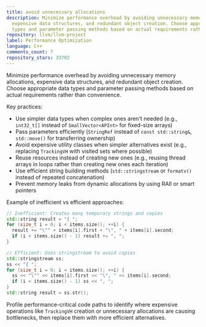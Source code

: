 ```yaml
---
title: avoid unnecessary allocations
description: Minimize performance overhead by avoiding unnecessary memory allocations,
  expensive data structures, and redundant object creation. Choose appropriate data
  types and parameter passing methods based on actual requirements rather than convenience.
repository: llvm/llvm-project
label: Performance Optimization
language: C++
comments_count: 7
repository_stars: 33702
---
```


Minimize performance overhead by avoiding unnecessary memory allocations, expensive data structures, and redundant object creation. Choose appropriate data types and parameter passing methods based on actual requirements rather than convenience.

Key practices:
- Use simpler data types when complex ones aren't needed (e.g., `int32_t[]` instead of `SmallVector<APInt>` for fixed-size arrays)
- Pass parameters efficiently (`StringRef` instead of `const std::string&`, `std::move()` for transferring ownership)
- Avoid expensive utility classes when simpler alternatives exist (e.g., replacing `TrackingVH` with visited sets where possible)
- Reuse resources instead of creating new ones (e.g., reusing thread arrays in loops rather than creating new ones each iteration)
- Use efficient string building methods (`std::stringstream` or `formatv()` instead of repeated concatenation)
- Prevent memory leaks from dynamic allocations by using RAII or smart pointers

Example of inefficient vs efficient approaches:
```cpp
// Inefficient: Creates many temporary strings and copies
std::string result = "{ ";
for (size_t i = 0; i < items.size(); ++i) {
  result += "\"" + items[i].first + "\", " + items[i].second;
  if (i < items.size() - 1) result += ", ";
}

// Efficient: Uses stringstream to avoid copies
std::stringstream ss;
ss << "{ ";
for (size_t i = 0; i < items.size(); ++i) {
  ss << "\"" << items[i].first << "\", " << items[i].second;
  if (i < items.size() - 1) ss << ", ";
}
std::string result = ss.str();
```

Profile performance-critical code paths to identify where expensive operations like `TrackingVH` creation or unnecessary allocations are causing bottlenecks, then replace them with more efficient alternatives.